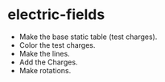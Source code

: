 # electric-fields

- Make the base static table (test charges).
- Color the test charges.
- Make the lines.
- Add the Charges.
- Make rotations.
